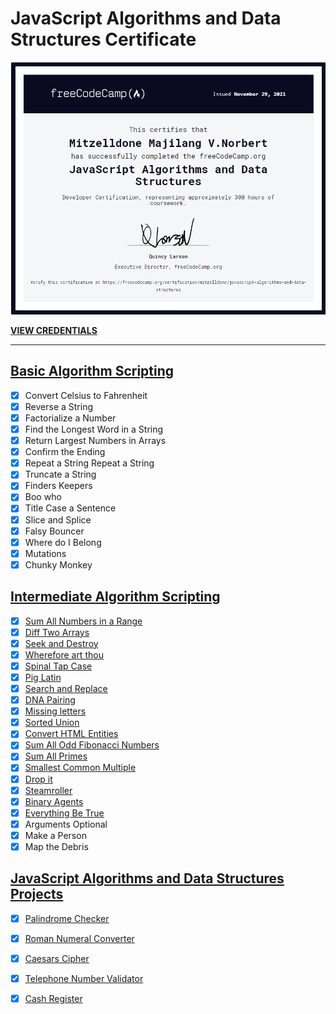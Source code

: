 # JavaScript Algorithms and Data Structures Certificate

![photo](https://github.com/Mitzelldone/Javascript-Algorithms-and-Data-Structure-FreeCodeCamp/blob/main/certificate.PNG)

**[VIEW CREDENTIALS](https://www.freecodecamp.org/certification/mitzelldone/javascript-algorithms-and-data-structures)**

---


## [Basic Algorithm Scripting](https://www.freecodecamp.org/learn/javascript-algorithms-and-data-structures/#basic-algorithm-scripting)

- [x] Convert Celsius to Fahrenheit
- [x] Reverse a String
- [x] Factorialize a Number
- [x] Find the Longest Word in a String
- [x] Return Largest Numbers in Arrays
- [x] Confirm the Ending
- [x] Repeat a String Repeat a String
- [x] Truncate a String
- [x] Finders Keepers
- [x] Boo who
- [x] Title Case a Sentence
- [x] Slice and Splice
- [x] Falsy Bouncer
- [x] Where do I Belong
- [x] Mutations
- [x] Chunky Monkey

## [Intermediate Algorithm Scripting](https://www.freecodecamp.org/learn/javascript-algorithms-and-data-structures/#intermediate-algorithm-scripting)

- [x] [Sum All Numbers in a Range](https://github.com/Mitzelldone/Javascript-Algorithms-and-Data-Structure-FreeCodeCamp/blob/main/Intermediate%20Algorithm%20Scripting/Sum%20All%20Numbers%20in%20a%20Range.js)
- [x] [Diff Two Arrays](https://github.com/Mitzelldone/Javascript-Algorithms-and-Data-Structure-FreeCodeCamp/blob/main/Intermediate%20Algorithm%20Scripting/Diff%20Two%20Arrays.js)
- [x] [Seek and Destroy](https://github.com/Mitzelldone/Javascript-Algorithms-and-Data-Structure-FreeCodeCamp/blob/main/Intermediate%20Algorithm%20Scripting/Seek%20and%20Destroy.js)
- [x] [Wherefore art thou](https://github.com/Mitzelldone/Javascript-Algorithms-and-Data-Structure-FreeCodeCamp/blob/main/Intermediate%20Algorithm%20Scripting/Wherefore%20art%20thou.js)
- [x] [Spinal Tap Case](https://github.com/Mitzelldone/Javascript-Algorithms-and-Data-Structure-FreeCodeCamp/blob/main/Intermediate%20Algorithm%20Scripting/Spinal%20Tap%20Case.js)
- [x] [Pig Latin](https://github.com/Mitzelldone/Javascript-Algorithms-and-Data-Structure-FreeCodeCamp/blob/main/Intermediate%20Algorithm%20Scripting/Pig%20Latin.js)
- [x] [Search and Replace](https://github.com/Mitzelldone/Javascript-Algorithms-and-Data-Structure-FreeCodeCamp/blob/main/Intermediate%20Algorithm%20Scripting/Search%20and%20Replace.js)
- [x] [DNA Pairing](https://github.com/Mitzelldone/Javascript-Algorithms-and-Data-Structure-FreeCodeCamp/blob/main/Intermediate%20Algorithm%20Scripting/DNA%20Pairing.js)
- [x] [Missing letters](https://github.com/Mitzelldone/Javascript-Algorithms-and-Data-Structure-FreeCodeCamp/blob/main/Intermediate%20Algorithm%20Scripting/Missing%20letters.js)
- [x] [Sorted Union](https://github.com/Mitzelldone/Javascript-Algorithms-and-Data-Structure-FreeCodeCamp/blob/main/Intermediate%20Algorithm%20Scripting/Sorted%20Union.js)
- [x] [Convert HTML Entities](https://github.com/Mitzelldone/Javascript-Algorithms-and-Data-Structure-FreeCodeCamp/blob/main/Intermediate%20Algorithm%20Scripting/Convert%20HTML%20EntitiesPassed.js)
- [x] [Sum All Odd Fibonacci Numbers](https://github.com/Mitzelldone/Javascript-Algorithms-and-Data-Structure-FreeCodeCamp/blob/main/Intermediate%20Algorithm%20Scripting/Sum%20All%20Odd%20Fibonacci%20Numbers.js)
- [x] [Sum All Primes](https://github.com/Mitzelldone/Javascript-Algorithms-and-Data-Structure-FreeCodeCamp/blob/main/Intermediate%20Algorithm%20Scripting/Sum%20All%20Primes.js)
- [x] [Smallest Common Multiple](https://github.com/Mitzelldone/Javascript-Algorithms-and-Data-Structure-FreeCodeCamp/blob/main/Intermediate%20Algorithm%20Scripting/Smallest%20Common%20Multiple.js)
- [x] [Drop it](https://github.com/Mitzelldone/Javascript-Algorithms-and-Data-Structure-FreeCodeCamp/blob/main/Intermediate%20Algorithm%20Scripting/Drop%20it.js)
- [x] [Steamroller](https://github.com/Mitzelldone/Javascript-Algorithms-and-Data-Structure-FreeCodeCamp/blob/main/Intermediate%20Algorithm%20Scripting/Steamroller.js)
- [x] [Binary Agents](https://github.com/Mitzelldone/Javascript-Algorithms-and-Data-Structure-FreeCodeCamp/blob/main/Intermediate%20Algorithm%20Scripting/Binary%20Agents.js)
- [x] [Everything Be True](https://github.com/Mitzelldone/Javascript-Algorithms-and-Data-Structure-FreeCodeCamp/blob/main/Intermediate%20Algorithm%20Scripting/Everthing%20Be%20True.js)
- [x] Arguments Optional
- [x] Make a Person
- [x] Map the Debris

## [JavaScript Algorithms and Data Structures Projects](https://github.com/Mitzelldone/Javascript-Algorithms-and-Data-Structure-FreeCodeCamp/tree/main/JavaScript%20Algorithms%20and%20Data%20Structures%20Projects)

- [x] [Palindrome Checker](https://github.com/Mitzelldone/Javascript-Algorithms-and-Data-Structure-FreeCodeCamp/blob/main/JavaScript%20Algorithms%20and%20Data%20Structures%20Projects/Palindrome%20Checker.js)
- [x] [Roman Numeral Converter](https://github.com/Mitzelldone/Javascript-Algorithms-and-Data-Structure-FreeCodeCamp/blob/main/JavaScript%20Algorithms%20and%20Data%20Structures%20Projects/Roman%20Numeral%20Converter.js)
- [x] [Caesars Cipher](https://github.com/Mitzelldone/Javascript-Algorithms-and-Data-Structure-FreeCodeCamp/blob/main/JavaScript%20Algorithms%20and%20Data%20Structures%20Projects/Caesars%20Cipher.js)
- [x] [Telephone Number Validator](https://github.com/Mitzelldone/Javascript-Algorithms-and-Data-Structure-FreeCodeCamp/blob/main/JavaScript%20Algorithms%20and%20Data%20Structures%20Projects/Telephone%20Number%20Validator.js)
- [x] [Cash Register](https://github.com/Mitzelldone/Javascript-Algorithms-and-Data-Structure-FreeCodeCamp/blob/main/JavaScript%20Algorithms%20and%20Data%20Structures%20Projects/Cash%20Register.js)


